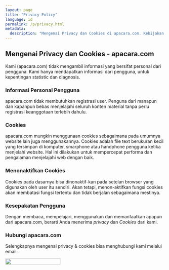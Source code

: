 ```yaml
---
layout: page
title: "Privacy Policy"
language: id
permalink: /p/privacy.html
metadata:
  description: "Mengenai Privacy dan Cookies di apacara.com. Kebijakan yang berkanaan dengan privasi dan kukis untuk pengguna dan pengunjung."
---
```

<h2>Mengenai Privacy dan Cookies - apacara.com</h2>
<p>Kami (apacara.com) tidak mengambil informasi yang bersifat personal dari pengguna. Kami hanya mendapatkan informasi dari pengguna, untuk kepentingan statistic dan diagnosis. </p>
<h3>Informasi Personal Pengguna</h3>
<p>apacara.com tidak membutuhkan registrasi user. Penguna dari manapun dan kapanpun bebas menjelajahi seluruh konten material tanpa perlu registrasi keanggotaan terlebih dahulu.</p>

<h3>Cookies</h3>
<p>apacara.com mungkin menggunaan cookies sebagaimana pada umumnya website lain juga menggunakannya. Cookies adalah file text berukuran kecil yang tersimpan di komputer, smarphone atau handphone pengguna ketika menjelahi website. Hal ini dilakukan untuk mempercepat performa dan pengalaman menjelajahi web dengan baik.</p>

<h3>Menonaktifkan Cookies</h3>
<p>Cookies pada dasarnya bisa dinonaktif-kan pada setelan browser yang digunakan oleh user itu sendiri. Akan tetapi, menon-aktifkan fungsi cookies akan membatasi fungsi tertentu dan tidak berjalan sebagaimana mestinya.</p>

<h3>Kesepakatan Pengguna</h3>
<p>Dengan membaca, mempelajari, menggunakan dan memanfaatkan apapun dari apacara.com, berarti Anda menerima <em>privacy</em> dan <em>Cookies</em> dari kami. </p>

<h3>Hubungi apacara.com</h3>
<p>Selengkapnya mengenai privacy &amp; cookies bisa menghubungi kami melalui email: </p>
<amp-img alt="" layout="fixed" width="174" height="19" tabindex="0" src="https://www.apacara.com/media/images/3m41l.png"><noscript><div class="img-fixed"><img width="174" height="19" src="https://www.apacara.com/media/images/3m41l.png" alt=""/></div></noscript></amp-img>